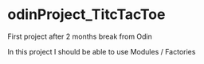 # odinProject_TitcTacToe
First project after 2 months break from Odin

In this project I should be able to use Modules / Factories
